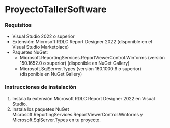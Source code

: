# ProyectoTallerSoftware

### Requisitos

- Visual Studio 2022 o superior
- Extensión: Microsoft RDLC Report Designer 2022 (disponible en el Visual Studio Marketplace)
- Paquetes NuGet:
  - Microsoft.ReportingServices.ReportViewerControl.Winforms (versión 150.1652.0 o superior) (disponible en NuGet Gallery)
  - Microsoft.SqlServer.Types (versión 160.1000.6 o superior) (disponible en NuGet Gallery)

### Instrucciones de instalación

1. Instala la extensión Microsoft RDLC Report Designer 2022 en Visual Studio.
2. Instala los paquetes NuGet Microsoft.ReportingServices.ReportViewerControl.Winforms y Microsoft.SqlServer.Types en tu proyecto.
